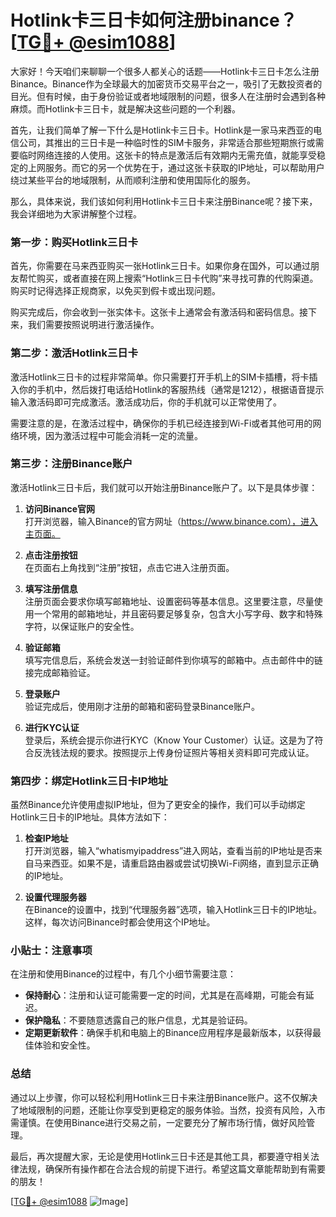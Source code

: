 # Hotlink卡三日卡如何注册binance？[[TG💪+ @esim1088](https://t.me/s/esim1088)]

大家好！今天咱们来聊聊一个很多人都关心的话题——Hotlink卡三日卡怎么注册Binance。Binance作为全球最大的加密货币交易平台之一，吸引了无数投资者的目光。但有时候，由于身份验证或者地域限制的问题，很多人在注册时会遇到各种麻烦。而Hotlink卡三日卡，就是解决这些问题的一个利器。

首先，让我们简单了解一下什么是Hotlink卡三日卡。Hotlink是一家马来西亚的电信公司，其推出的三日卡是一种临时性的SIM卡服务，非常适合那些短期旅行或需要临时网络连接的人使用。这张卡的特点是激活后有效期内无需充值，就能享受稳定的上网服务。而它的另一个优势在于，通过这张卡获取的IP地址，可以帮助用户绕过某些平台的地域限制，从而顺利注册和使用国际化的服务。

那么，具体来说，我们该如何利用Hotlink卡三日卡来注册Binance呢？接下来，我会详细地为大家讲解整个过程。

### 第一步：购买Hotlink三日卡

首先，你需要在马来西亚购买一张Hotlink三日卡。如果你身在国外，可以通过朋友帮忙购买，或者直接在网上搜索“Hotlink三日卡代购”来寻找可靠的代购渠道。购买时记得选择正规商家，以免买到假卡或出现问题。

购买完成后，你会收到一张实体卡。这张卡上通常会有激活码和密码信息。接下来，我们需要按照说明进行激活操作。

### 第二步：激活Hotlink三日卡

激活Hotlink三日卡的过程非常简单。你只需要打开手机上的SIM卡插槽，将卡插入你的手机中，然后拨打电话给Hotlink的客服热线（通常是1212），根据语音提示输入激活码即可完成激活。激活成功后，你的手机就可以正常使用了。

需要注意的是，在激活过程中，确保你的手机已经连接到Wi-Fi或者其他可用的网络环境，因为激活过程中可能会消耗一定的流量。

### 第三步：注册Binance账户

激活Hotlink三日卡后，我们就可以开始注册Binance账户了。以下是具体步骤：

1. **访问Binance官网**  
   打开浏览器，输入Binance的官方网址（https://www.binance.com），进入主页面。

2. **点击注册按钮**  
   在页面右上角找到“注册”按钮，点击它进入注册页面。

3. **填写注册信息**  
   注册页面会要求你填写邮箱地址、设置密码等基本信息。这里要注意，尽量使用一个常用的邮箱地址，并且密码要足够复杂，包含大小写字母、数字和特殊字符，以保证账户的安全性。

4. **验证邮箱**  
   填写完信息后，系统会发送一封验证邮件到你填写的邮箱中。点击邮件中的链接完成邮箱验证。

5. **登录账户**  
   验证完成后，使用刚才注册的邮箱和密码登录Binance账户。

6. **进行KYC认证**  
   登录后，系统会提示你进行KYC（Know Your Customer）认证。这是为了符合反洗钱法规的要求。按照提示上传身份证照片等相关资料即可完成认证。

### 第四步：绑定Hotlink三日卡IP地址

虽然Binance允许使用虚拟IP地址，但为了更安全的操作，我们可以手动绑定Hotlink三日卡的IP地址。具体方法如下：

1. **检查IP地址**  
   打开浏览器，输入“whatismyipaddress”进入网站，查看当前的IP地址是否来自马来西亚。如果不是，请重启路由器或尝试切换Wi-Fi网络，直到显示正确的IP地址。

2. **设置代理服务器**  
   在Binance的设置中，找到“代理服务器”选项，输入Hotlink三日卡的IP地址。这样，每次访问Binance时都会使用这个IP地址。

### 小贴士：注意事项

在注册和使用Binance的过程中，有几个小细节需要注意：

- **保持耐心**：注册和认证可能需要一定的时间，尤其是在高峰期，可能会有延迟。
- **保护隐私**：不要随意透露自己的账户信息，尤其是验证码。
- **定期更新软件**：确保手机和电脑上的Binance应用程序是最新版本，以获得最佳体验和安全性。

### 总结

通过以上步骤，你可以轻松利用Hotlink三日卡来注册Binance账户。这不仅解决了地域限制的问题，还能让你享受到更稳定的服务体验。当然，投资有风险，入市需谨慎。在使用Binance进行交易之前，一定要充分了解市场行情，做好风险管理。

最后，再次提醒大家，无论是使用Hotlink三日卡还是其他工具，都要遵守相关法律法规，确保所有操作都在合法合规的前提下进行。希望这篇文章能帮助到有需要的朋友！

[[TG💪+ @esim1088](https://t.me/s/esim1088) ![Image](https://i.postimg.cc/4NQfJmqS/Snipaste-2025-05-13-00-14-12.png)]